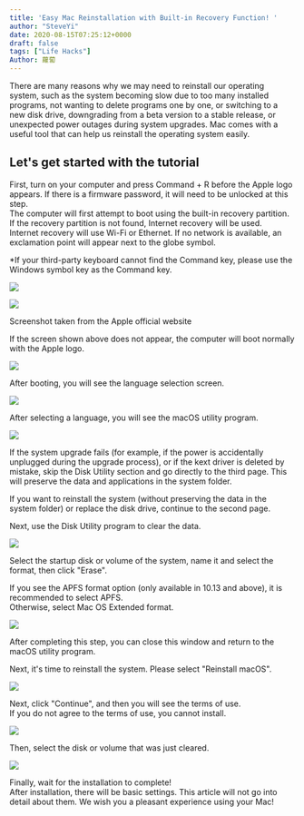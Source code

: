 ```yaml
---
title: 'Easy Mac Reinstallation with Built-in Recovery Function! '
author: "SteveYi"
date: 2020-08-15T07:25:12+0000
draft: false
tags: ["Life Hacks"]
Author: 蘿蔔
---
```


There are many reasons why we may need to reinstall our operating system, such as the system becoming slow due to too many installed programs, not wanting to delete programs one by one, or switching to a new disk drive, downgrading from a beta version to a stable release, or unexpected power outages during system upgrades. Mac comes with a useful tool that can help us reinstall the operating system easily.

Let's get started with the tutorial
-----

First, turn on your computer and press Command + R before the Apple logo appears. If there is a firmware password, it will need to be unlocked at this step.  
The computer will first attempt to boot using the built-in recovery partition. If the recovery partition is not found, Internet recovery will be used.  
Internet recovery will use Wi-Fi or Ethernet. If no network is available, an exclamation point will appear next to the globe symbol.  
  
\*If your third-party keyboard cannot find the Command key, please use the Windows symbol key as the Command key.

![](https://static-a1.steveyi.net/media/blog/2020081506495963.png)

![](https://static-a1.steveyi.net/media/blog/2020081507285383.png)

Screenshot taken from the Apple official website

If the screen shown above does not appear, the computer will boot normally with the Apple logo.

![](https://static-a1.steveyi.net/media/blog/2020081506552390.png)

After booting, you will see the language selection screen.

![](https://static-a1.steveyi.net/media/blog/2020081507022867.png)

After selecting a language, you will see the macOS utility program.

![](https://static-a1.steveyi.net/media/blog/2020081507032293.png)

If the system upgrade fails (for example, if the power is accidentally unplugged during the upgrade process), or if the kext driver is deleted by mistake, skip the Disk Utility section and go directly to the third page. This will preserve the data and applications in the system folder.

If you want to reinstall the system (without preserving the data in the system folder) or replace the disk drive, continue to the second page.

Next, use the Disk Utility program to clear the data.

![](https://static-a1.steveyi.net/media/blog/2020081507032293.png)

Select the startup disk or volume of the system, name it and select the format, then click "Erase".  
  
If you see the APFS format option (only available in 10.13 and above), it is recommended to select APFS.  
Otherwise, select Mac OS Extended format.

![](https://static-a1.steveyi.net/media/blog/2020081507114362.png)

After completing this step, you can close this window and return to the macOS utility program.

Next, it's time to reinstall the system. Please select "Reinstall macOS".

![](https://static-a1.steveyi.net/media/blog/2020081507180798.png)

Next, click "Continue", and then you will see the terms of use.  
If you do not agree to the terms of use, you cannot install.

![](https://static-a1.steveyi.net/media/blog/2020081507201737.png)

Then, select the disk or volume that was just cleared.

![](https://static-a1.steveyi.net/media/blog/2020081507212961.png)

Finally, wait for the installation to complete!  
After installation, there will be basic settings. This article will not go into detail about them. We wish you a pleasant experience using your Mac!
